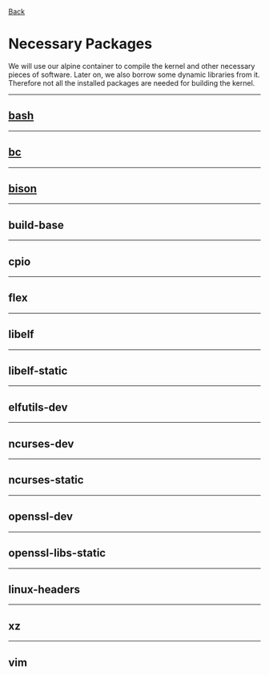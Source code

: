 [Back](./Chapter-0.md)

# Necessary Packages

We will use our alpine container to compile the kernel and other necessary pieces of software. Later on, we also borrow some dynamic libraries from it. Therefore not all the installed packages are needed for building the kernel.

-------

## [bash](https://pkgs.alpinelinux.org/package/v3.16/main/x86/bash)

-------

## [bc](https://pkgs.alpinelinux.org/package/v3.16/main/x86/bc)

-------

## [bison](https://pkgs.alpinelinux.org/package/v3.16/main/x86/bison)

-------

## build-base

-------

## cpio

-------

## flex

-------

## libelf

-------

## libelf-static

-------

## elfutils-dev

-------

## ncurses-dev

-------

## ncurses-static

-------

## openssl-dev

-------

## openssl-libs-static

-------

## linux-headers 

-------

## xz

-------

## vim